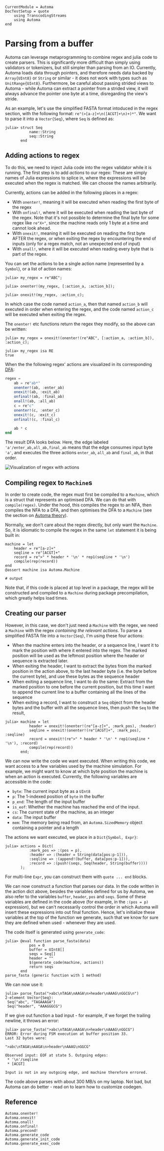 ```@meta
CurrentModule = Automa
DocTestSetup = quote
    using TranscodingStreams
    using Automa
end
```

# Parsing from a buffer
Automa can leverage metaprogramming to combine regex and julia code to create parsers.
This is significantly more difficult than simply using validators or tokenizers, but still simpler than parsing from an IO.
Currently, Automa loads data through pointers, and therefore needs data backed by `Array{UInt8}` or `String` or similar - it does not work with types such as `UnitRange{UInt8}`.
Furthermore, be careful about passing strided views to Automa - while Automa can extract a pointer from a strided view, it will always advance the pointer one byte at a time, disregarding the view's stride.

As an example, let's use the simplified FASTA format intoduced in the regex section, with the following format: `re"(>[a-z]+\n([ACGT]+\n)+)*"`.
We want to parse it into a `Vector{Seq}`, where `Seq` is defined as:

```jldoctest parse1
julia> struct Seq
           name::String
           seq::String
       end
```

## Adding actions to regex
To do this, we need to inject Julia code into the regex validator while it is running.
The first step is to add _actions_ to our regex: These are simply names of Julia expressions to splice in,
where the expressions will be executed when the regex is matched.
We can choose the names arbitrarily.

Currently, actions can be added in the following places in a regex:
* With `onenter!`, meaning it will be executed when reading the first byte of the regex
* With `onfinal!`, where it will be executed when reading the last byte of the regex.
  Note that it's not possible to determine the final byte for some regex like `re"X+"`, since
  the machine reads only 1 byte at a time and cannot look ahead.
* With `onexit!`, meaning it will be executed on reading the first byte AFTER the regex,
  or when exiting the regex by encountering the end of inputs (only for a regex match, not an unexpected end of input)
* With `onall!`, where it will be executed when reading every byte that is part of the regex.

You can set the actions to be a single action name (represented by a `Symbol`), or a list of action names:
```jldoctest
julia> my_regex = re"ABC";

julia> onenter!(my_regex, [:action_a, :action_b]);

julia> onexit!(my_regex, :action_c);
```

In which case the code named `action_a`, then that named `action_b` will executed in order when entering the regex, and the code named `action_c` will be executed when exiting the regex.

The `onenter!` etc functions return the regex they modify, so the above can be written:
```jldoctest
julia> my_regex = onexit!(onenter!(re"ABC", [:action_a, :action_b]), :action_c);

julia> my_regex isa RE
true
```

When the the following regex' actions are visualized in its corresponding [DFA](theory.md#deterministic-finite-automata):

```julia
regex = 
    ab = re"ab*"
    onenter!(ab, :enter_ab)
    onexit!(ab, :exit_ab)
    onfinal!(ab, :final_ab)
    onall!(ab, :all_ab)
    c = re"c"
    onenter!(c, :enter_c)
    onexit!(c, :exit_c)
    onfinal!(c, :final_c)

    ab * c
end
```

The result DFA looks below.
Here, the edge labeled `'a'/enter_ab,all_ab,final_ab` means that the edge consumes input byte `'a'`, and executes the three actions `enter_ab`, `all_ab` and `final_ab`, in that order. 

![Visualization of regex with actions](figure/actions.png)

## Compiling regex to `Machine`s
In order to create code, the regex must first be compiled to a `Machine`, which is a struct that represents an optimised DFA.
We can do that with `compile(regex)`.
Under the hood, this compiles the regex to an NFA, then compiles the NFA to a DFA, and then optimises the DFA to a `Machine` (see the section on [Automa theory](theory.md)).

Normally, we don't care about the regex directly, but only want the `Machine`.
So, it is idiomatic to compile the regex in the same `let` statement it is being built in:

```jldoctest; output = false
machine = let
    header = re"[a-z]+"
    seqline = re"[ACGT]+"
    record = re">" * header * '\n' * rep1(seqline * '\n')
    compile(rep(record))
end
@assert machine isa Automa.Machine

# output

```

Note that, if this code is placed at top level in a package, the regex will be constructed and compiled to a `Machine` during package precompilation, which greatly helps load times.

## Creating our parser
However, in this case, we don't just need a `Machine` with the regex, we need a `Machine` with the regex _containing the relevant actions_.
To parse a simplified FASTA file into a `Vector{Seq}`, I'm using these four actions:

* When the machine enters into the header, or a sequence line, I want it to mark the position with where it entered into the regex.
  The marked position will be used as the leftmost position where the header or sequence is extracted later.
* When exiting the header, I want to extract the bytes from the marked position in the action above,
  to the last header byte (i.e. the byte before the current byte), and use these bytes as the sequence header
* When exiting a sequence line, I want to do the same:
  Extract from the marked position to one before the current position,
  but this time I want to append the current line to a buffer containing all the lines of the sequence
* When exiting a record, I want to construct a `Seq` object from the header bytes and the buffer with all the sequence lines, then push the `Seq` to the result,

```jldoctest parse1
julia> machine = let
           header = onexit!(onenter!(re"[a-z]+", :mark_pos), :header)
           seqline = onexit!(onenter!(re"[ACGT]+", :mark_pos), :seqline)
           record = onexit!(re">" * header * '\n' * rep1(seqline * '\n'), :record)
           compile(rep(record))
       end;
```

We can now write the code we want executed.
When writing this code, we want access to a few variables used by the machine simulation.
For example, we might want to know at which byte position the machine is when an action is executed.
Currently, the following variables are accessible in the code:

* `byte`: The current input byte as a `UInt8`
* `p`: The 1-indexed position of `byte` in the buffer
* `p_end`: The length of the input buffer
* `is_eof`: Whether the machine has reached the end of the input.
* `cs`: The current state of the machine, as an integer
* `data`: The input buffer
* `mem`: The memory being read from, an `Automa.SizedMemory` object containing a pointer and a length

The actions we want executed, we place in a `Dict{Symbol, Expr}`:
```jldoctest parse1
julia> actions = Dict(
           :mark_pos => :(pos = p),
           :header => :(header = String(data[pos:p-1])),
           :seqline => :(append!(buffer, data[pos:p-1])),
           :record => :(push!(seqs, Seq(header, String(buffer))))
       );
```

For multi-line `Expr`, you can construct them with `quote ... end` blocks.

We can now construct a function that parses our data.
In the code written in the action dict above, besides the variables defined for us by Automa,
we also refer to the variables `buffer`, `header`, `pos` and `seqs`.
Some of these variables are defined in the code above (for example, in the `:(pos = p)` expression),
but we can't necessarily control the order in which Automa will insert these expressions into out final function.
Hence, let's initialize these variables at the top of the function we generate, such that we know for sure they are defined when used - whenever they are used.

The code itself is generated using `generate_code`:

```jldoctest parse1
julia> @eval function parse_fasta(data)
           pos = 0
           buffer = UInt8[]
           seqs = Seq[]
           header = ""
           $(generate_code(machine, actions))
           return seqs
       end
parse_fasta (generic function with 1 method)
```

We can now use it:
```jldoctest parse1
julia> parse_fasta(">abc\nTAGA\nAAGA\n>header\nAAAG\nGGCG\n")
2-element Vector{Seq}:
 Seq("abc", "TAGAAAGA")
 Seq("header", "AAAGGGCG")
```

If we give out function a bad input - for example, if we forget the trailing newline, it throws an error:

```jldoctest parse1
julia> parse_fasta(">abc\nTAGA\nAAGA\n>header\nAAAG\nGGCG")
ERROR: Error during FSM execution at buffer position 33.
Last 32 bytes were:

">abc\nTAGA\nAAGA\n>header\nAAAG\nGGCG"

Observed input: EOF at state 5. Outgoing edges:
 * '\n'/seqline
 * [ACGT]

Input is not in any outgoing edge, and machine therefore errored.
```

The code above parses with about 300 MB/s on my laptop.
Not bad, but Automa can do better - read on to learn how to customize codegen.

## Reference
```@docs
Automa.onenter!
Automa.onexit!
Automa.onall!
Automa.onfinal!
Automa.precond!
Automa.generate_code
Automa.generate_init_code
Automa.generate_exec_code
```
